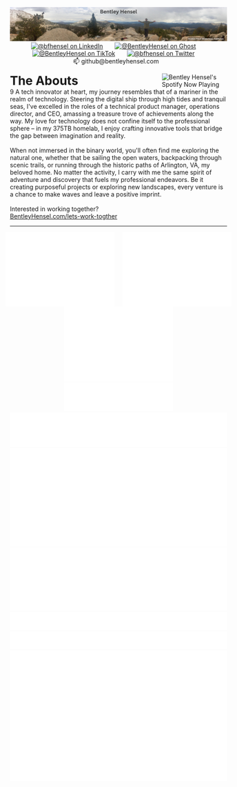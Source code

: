 <div align="center">
  <a href="https://bentleyhensel.com?utm_source=github&utm_medium=banner&utm_campaign=profile_header" target="_blank"><img src="./assets/GoldenTroutWilderness.png"/></a>
</div>
<div id="social" align="center">
  <a href="https://www.linkedin.com/in/bfhensel/" target="_blank"><img src="https://img.shields.io/badge/LinkedIn-0077B5?style=for-the-badge&logo=linkedin&logoColor=white" alt="@bfhensel on LinkedIn"/></a>
  &nbsp; &nbsp; &nbsp;
  <a href="https://bentleyhensel.com?utm_source=github&utm_medium=badge&utm_campaign=profile_ghost" target="_blank"><img src="https://img.shields.io/badge/Ghost-000?style=for-the-badge&logo=ghost&logoColor=yellow" alt="@BentleyHensel on Ghost"/></a>
  &nbsp; &nbsp; &nbsp;
  <a href="https://www.tiktok.com/@bentleyhensel" target="_blank"><img src="https://img.shields.io/badge/TikTok-000000?style=for-the-badge&logo=tiktok&logoColor=white" alt="@BentleyHensel on TikTok"/></a>
  &nbsp; &nbsp; &nbsp;
  <a href="https://twitter.com/bfhensel" target="_blank"><img src="https://img.shields.io/badge/Twitter-blue?style=for-the-badge&logo=twitter&logoColor=white" alt="@bfhensel on Twitter"/></a>
  &nbsp; &nbsp; &nbsp;
  📫&nbsp;github@bentleyhensel.com&nbsp;&nbsp;&nbsp;
</div>
<div>
  <div width=85% align="left">
  <p>
      <a href="https://ghspotify.beltway.cloud/api/view?uid=31rmcreoeeauuxqix4ee3hyxlqkq&redirect=true" target="_blank">
      <img src="https://ghspotify.beltway.cloud/api/view?uid=31rmcreoeeauuxqix4ee3hyxlqkq&cover_image=true&theme=default&show_offline=false&background_color=121212&interchange=true&bar_color_cover=true" alt="Bentley Hensel's Spotify Now Playing" width="30%" align="right">
    </a>
    <h1 style="display:inline">The Abouts</h1>
    <div width=60% align="left">9
    A tech innovator at heart, my journey resembles that of a mariner in the realm of technology. Steering the digital ship through high tides and tranquil seas, I've excelled in the roles of a technical product manager, operations director, and CEO, amassing a treasure trove of achievements along the way. My love for technology does not confine itself to the professional sphere – in my 375TB homelab, I enjoy crafting innovative tools that bridge the gap between imagination and reality.<br><br>
    When not immersed in the binary world, you'll often find me exploring the natural one, whether that be sailing the open waters, backpacking through scenic trails, or running through the historic paths of Arlington, VA, my beloved home. No matter the activity, I carry with me the same spirit of adventure and discovery that fuels my professional endeavors. Be it creating purposeful projects or exploring new landscapes, every venture is a chance to make waves and leave a positive imprint.
    <br><br>
    Interested in working together?
    <br>
    <a href="https://bentleyhensel.com/lets-work-together/?utm_source=github&utm_medium=pabout_me&utm_campaign=about_me_link" target="_blank">
    BentleyHensel.com/lets-work-togther
    </a>
    <br>
  </div>

  </div>
</div>

***
<div style="display: flex; justify-content: center;">
  <img src="metrics.plugin.isocalendar.fullyear.svg" width="50%" style="margin-right: 10px;">
  <img src="metrics.plugin.notable.svg" width="50%" style="margin-left: 10px;">
</div>


<div align="center">
  <img src="metrics.plugin.isocalendar.fullyear.svg" width="50%">
  <img src="metrics.plugin.notable.svg" width="50%">
</div>

<div align="center">
  <img src="metrics.plugin.habits.facts.svg" width="auto">
  <img src="metrics.plugin.licenses.ratio.svg" width="auto">
</div>

<div align="center">
  <img src="metrics.plugin.lines.svg" width="auto">
  <img src="metrics.plugin.topics.icons.svg" width="auto">
</div>

<div align="center">
  <img src="metrics.plugin.starlists.svg" width="auto">
  <img src="metrics.plugin.stars.svg" width="auto">
</div>












